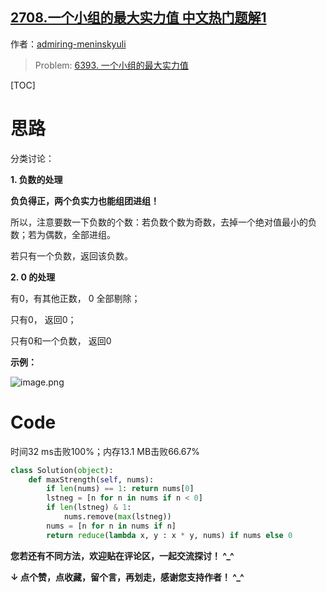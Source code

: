 ## [2708.一个小组的最大实力值 中文热门题解1](https://leetcode.cn/problems/maximum-strength-of-a-group/solutions/100000/tan-xin-fen-lei-tao-lun-zhu-yi-fu-shu-he-a548)

作者：[admiring-meninskyuli](https://leetcode.cn/u/admiring-meninskyuli)
> Problem: [6393. 一个小组的最大实力值](https://leetcode.cn/problems/maximum-strength-of-a-group/description/)

[TOC]

# 思路

分类讨论：

**1. 负数的处理**

**负负得正，两个负实力也能组团进组！**

所以，注意要数一下负数的个数：若负数个数为奇数，去掉一个绝对值最小的负数；若为偶数，全部进组。

若只有一个负数，返回该负数。

**2. 0 的处理**

有0，有其他正数， 0 全部剔除；

只有0， 返回0；

只有0和一个负数， 返回0

**示例：**

![image.png](https://pic.leetcode.cn/1685296858-Htcjjn-image.png)


# Code

时间32 ms击败100%；内存13.1 MB击败66.67%

```Python []
class Solution(object):
    def maxStrength(self, nums):
        if len(nums) == 1: return nums[0]        
        lstneg = [n for n in nums if n < 0]
        if len(lstneg) & 1: 
            nums.remove(max(lstneg))
        nums = [n for n in nums if n]
        return reduce(lambda x, y : x * y, nums) if nums else 0        
```

**您若还有不同方法，欢迎贴在评论区，一起交流探讨！ ^_^**

**↓ 点个赞，点收藏，留个言，再划走，感谢您支持作者！ ^_^**
